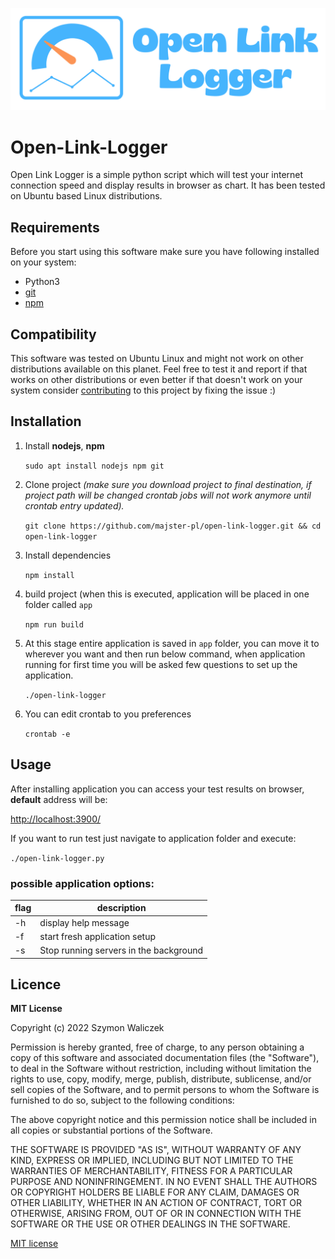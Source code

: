 
![enter image description here](https://github.com/majster-pl/open-link-logger/raw/main/public/logo-with-title.png)

  

# Open-Link-Logger

  

Open Link Logger is a simple python script which will test your internet connection speed and display results in browser as chart. It has been tested on Ubuntu based Linux distributions.

  
  

## Requirements

  

Before you start using this software make sure you have following installed on your system:

- Python3
-  [git](https://git-scm.com/download/linux)
-  [npm](https://nodejs.org/en/download/)

 
## Compatibility

This software was tested on Ubuntu Linux and might not work on other distributions available on this planet. Feel free to test it and report if that works on other distributions or even better if that doesn't work on your system consider [contributing](https://github.com/majster-pl/open-link-logger) to this project by fixing the issue :)

  

## Installation

1. Install **nodejs**, **npm**

      `sudo apt install nodejs npm git`

2. Clone project *(make sure you download project to final destination, if project path will be changed crontab jobs will not work anymore until crontab entry updated).*

    `git clone https://github.com/majster-pl/open-link-logger.git && cd open-link-logger`

3. Install dependencies

    `npm install`

4. build project (when this is executed, application will be placed in one folder called `app`

    `npm run build`

5. At this stage entire application is saved in `app` folder, you can move it to wherever you want and then run below command, when application running for first time you will be asked few questions to set up the application. 

	`./open-link-logger`

6. You can edit crontab to you preferences

	`crontab -e`

  

## Usage

After installing application you can access your test results on browser, **default** address will be:

[http://localhost:3900/](http://localhost:3900/)

  

If you want to run test just navigate to application folder and execute:

`./open-link-logger.py`

### possible application options:
| flag | description  |
|--|--|
| -h | display help message  |
| -f | start fresh application setup |
| -s | Stop running servers in the background |

  
  

## Licence

  

**MIT License**

Copyright (c) 2022 Szymon Waliczek

  

Permission is hereby granted, free of charge, to any person obtaining a copy of this software and associated documentation files (the "Software"), to deal in the Software without restriction, including without limitation the rights to use, copy, modify, merge, publish, distribute, sublicense, and/or sell copies of the Software, and to permit persons to whom the Software is furnished to do so, subject to the following conditions:

  

The above copyright notice and this permission notice shall be included in all copies or substantial portions of the Software.

  

THE SOFTWARE IS PROVIDED "AS IS", WITHOUT WARRANTY OF ANY KIND, EXPRESS OR IMPLIED, INCLUDING BUT NOT LIMITED TO THE WARRANTIES OF MERCHANTABILITY, FITNESS FOR A PARTICULAR PURPOSE AND NONINFRINGEMENT. IN NO EVENT SHALL THE AUTHORS OR COPYRIGHT HOLDERS BE LIABLE FOR ANY CLAIM, DAMAGES OR OTHER LIABILITY, WHETHER IN AN ACTION OF CONTRACT, TORT OR OTHERWISE, ARISING FROM, OUT OF OR IN CONNECTION WITH THE SOFTWARE OR THE USE OR OTHER DEALINGS IN THE SOFTWARE.

  

[MIT license](https://opensource.org/licenses/MIT)
